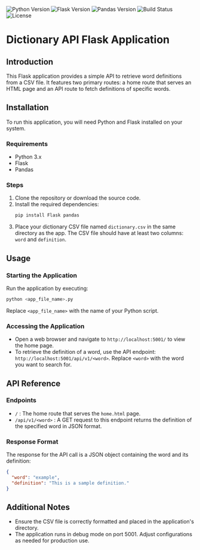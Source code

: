 
![Python Version](https://img.shields.io/badge/python-3.11-blue.svg)
![Flask Version](https://img.shields.io/badge/Flask-3.0.0-blue.svg)
![Pandas Version](https://img.shields.io/badge/pandas-2.1.4-blue.svg)
![Build Status](https://img.shields.io/badge/build-passing-brightgreen.svg)
![License](https://img.shields.io/badge/license-MIT-green.svg)

# Dictionary API Flask Application

## Introduction

This Flask application provides a simple API to retrieve word definitions from a CSV file. It features two primary routes: a home route that serves an HTML page and an API route to fetch definitions of specific words.

## Installation

To run this application, you will need Python and Flask installed on your system. 

### Requirements
- Python 3.x
- Flask
- Pandas

### Steps
1. Clone the repository or download the source code.
2. Install the required dependencies:
   ```bash
   pip install Flask pandas
   ```
3. Place your dictionary CSV file named `dictionary.csv` in the same directory as the app. The CSV file should have at least two columns: `word` and `definition`.

## Usage

### Starting the Application
Run the application by executing:
```bash
python <app_file_name>.py
```
Replace `<app_file_name>` with the name of your Python script.

### Accessing the Application
- Open a web browser and navigate to `http://localhost:5001/` to view the home page.
- To retrieve the definition of a word, use the API endpoint: `http://localhost:5001/api/v1/<word>`. Replace `<word>` with the word you want to search for.

## API Reference

### Endpoints
- `/` : The home route that serves the `home.html` page.
- `/api/v1/<word>` : A GET request to this endpoint returns the definition of the specified word in JSON format.

### Response Format
The response for the API call is a JSON object containing the word and its definition:
```json
{
  "word": "example",
  "definition": "This is a sample definition."
}
```

## Additional Notes

- Ensure the CSV file is correctly formatted and placed in the application's directory.
- The application runs in debug mode on port 5001. Adjust configurations as needed for production use.
